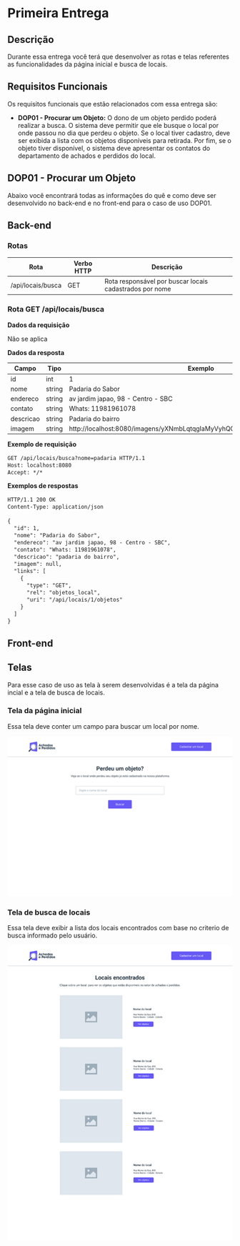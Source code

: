 # Primeira Entrega

## Descrição

Durante essa entrega você terá que desenvolver as rotas e telas referentes as funcionalidades da página inicial e busca de locais.

## Requisitos Funcionais

Os requisitos funcionais que estão relacionados com essa entrega são:

- **DOP01 - Procurar um Objeto:** O dono de um objeto perdido poderá realizar a busca. O sistema deve permitir que ele busque o local por onde passou no dia que perdeu o objeto. Se o local tiver cadastro, deve ser exibida a lista com os objetos disponíveis para retirada. Por fim, se o objeto tiver disponível, o sistema deve apresentar os contatos do departamento de achados e perdidos do local.

## DOP01 - Procurar um Objeto

Abaixo você encontrará todas as informações do quê e como deve ser desenvolvido no back-end e no front-end para o caso de uso DOP01.

## Back-end

### Rotas

| Rota              | Verbo HTTP | Descrição                                               |
|-------------------|------------|---------------------------------------------------------|
| /api/locais/busca | GET        | Rota responsável por buscar locais cadastrados por nome |

### Rota GET /api/locais/busca

**Dados da requisição**

Não se aplica

**Dados da resposta**

| Campo     | Tipo    | Exemplo                                                                    |
|-----------|---------|----------------------------------------------------------------------------|
| id        | int     | 1                                                                          |
| nome      | string  | Padaria do Sabor                                                           |
| endereco  | string  | av jardim japao, 98 - Centro - SBC                                         |
| contato   | string  | Whats: 11981961078                                                         |
| descricao | string  | Padaria do bairro                                                          |
| imagem    | string  | http://localhost:8080/imagens/yXNmbLqtqgIaMyVyhQGDCZuIJMwSQ5UQMV6ystLs.png |                  |

**Exemplo de requisição**

```
GET /api/locais/busca?nome=padaria HTTP/1.1
Host: localhost:8080
Accept: */*
```

**Exemplos de respostas**

```
HTTP/1.1 200 OK
Content-Type: application/json

{
  "id": 1,
  "nome": "Padaria do Sabor",
  "endereco": "av jardim japao, 98 - Centro - SBC",
  "contato": "Whats: 11981961078",
  "descricao": "padaria do bairro",
  "imagem": null,
  "links": [
    {
      "type": "GET",
      "rel": "objetos_local",
      "uri": "/api/locais/1/objetos"
    }
  ]
}
```

## Front-end

## Telas

Para esse caso de uso as tela à serem desenvolvidas é a tela da página incial e a tela de busca de locais.

### Tela da página inicial

Essa tela deve conter um campo para buscar um local por nome.

![Tela de página inicial](../telas/tela-pagina-inicial.png)

### Tela de busca de locais

Essa tela deve exibir a lista dos locais encontrados com base no criterio de busca informado pelo usuário.

![Tela de busca de locais](../telas/tela-busca-locais.png)